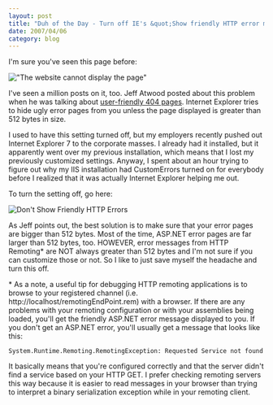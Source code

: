 ```yaml
---
layout: post
title: "Duh of the Day - Turn off IE's &quot;Show friendly HTTP error messages&quot;"
date: 2007/04/06
category: blog
---
```


I'm sure you've seen this page before: 

!["The website cannot display the page"](https://s3.amazonaws.com/mohundro/blog/WindowsLiveWriter/DuhoftheDayTurnoffIEsShowfriendlyHTTPerr_937B/sshot2%5B2%5D.png) 

I've seen a million posts on it, too. Jeff Atwood posted about this problem when he was talking about [user-friendly 404 pages](http://www.codinghorror.com/blog/archives/000819.html). Internet Explorer tries to hide ugly error pages from you unless the page displayed is greater than 512 bytes in size. 

I used to have this setting turned off, but my employers recently pushed out Internet Explorer 7 to the corporate masses. I already had it installed, but it apparently went over my previous installation, which means that I lost my previously customized settings. Anyway, I spent about an hour trying to figure out why my IIS installation had CustomErrors turned on for everybody before I realized that it was actually Internet Explorer helping me out. 

To turn the setting off, go here: 

![Don't Show Friendly HTTP Errors](https://s3.amazonaws.com/mohundro/blog/WindowsLiveWriter/DuhoftheDayTurnoffIEsShowfriendlyHTTPerr_937B/sshot1%5B2%5D.png) 

As Jeff points out, the best solution is to make sure that your error pages are bigger than 512 bytes. Most of the time, ASP.NET error pages are far larger than 512 bytes, too. HOWEVER, error messages from HTTP Remoting\* are NOT always greater than 512 bytes and I'm not sure if you can customize those or not. So I like to just save myself the headache and turn this off. 

\* As a note, a useful tip for debugging HTTP remoting applications is to browse to your registered channel (i.e. http://localhost/remotingEndPoint.rem) with a browser. If there are any problems with your remoting configuration or with your assemblies being loaded, you'll get the friendly ASP.NET error message displayed to you. If you don't get an ASP.NET error, you'll usually get a message that looks like this:

    System.Runtime.Remoting.RemotingException: Requested Service not found

It basically means that you're configured correctly and that the server didn't find a service based on your HTTP GET. I prefer checking remoting servers this way because it is easier to read messages in your browser than trying to interpret a binary serialization exception while in your remoting client.

